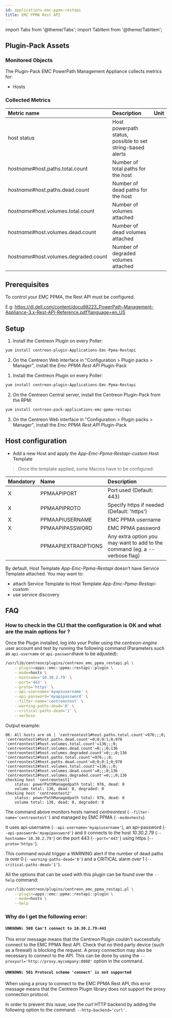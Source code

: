 ```yaml
---
id: applications-emc-ppma-restapi
title: EMC PPMA Rest API
---
```

import Tabs from '@theme/Tabs';
import TabItem from '@theme/TabItem';


## Plugin-Pack Assets

### Monitored Objects

The Plugin-Pack EMC PowerPath Management Appliance collects metrics for:
* Hosts

### Collected Metrics

<Tabs groupId="sync">
<TabItem value="Hosts" label="Hosts">

| Metric name                            | Description                                                  | Unit |
| :------------------------------------- | :----------------------------------------------------------- | :--- |
| host status                            | Host powerpath status, possible to set string-based alerts   |      |
| *hostname*#host.paths.total.count      | Number of total paths for the host                           |      |
| *hostname*#host.paths.dead.count       | Number of dead paths for the host                            |      |
| *hostname*#host.volumes.total.count    | Number of volumes attached                                   |      |
| *hostname*#host.volumes.dead.count     | Number of dead volumes attached                              |      |
| *hostname*#host.volumes.degraded.count | Number of degraded volumes attached                          |      |

</TabItem>
</Tabs>

## Prerequisites

To control your EMC PPMA, the Rest API must be configured.

E.g: https://dl.dell.com/content/docu98223_PowerPath-Management-Appliance-3.x-Rest-API-Reference.pdf?language=en_US

## Setup

<Tabs groupId="sync">
<TabItem value="Online IMP Licence & IT100 Editions" label="Online IMP Licence & IT100 Editions">

1. Install the Centreon Plugin on every Poller:

```bash
yum install centreon-plugin-Applications-Emc-Ppma-Restapi
```

2. On the Centreon Web interface in "Configuration > Plugin packs > Manager", install the *Emc PPMA Rest API* Plugin-Pack

</TabItem>
<TabItem value="Offline IMP License" label="Offline IMP License">

1. Install the Centreon Plugin on every Poller:

```bash
yum install centreon-plugin-Applications-Emc-Ppma-Restapi
```

2. On the Centreon Central server, install the Centreon Plugin-Pack from the RPM:

```bash
yum install centreon-pack-applications-emc-ppma-restapi
```

3. On the Centreon Web interface in "Configuration > Plugin packs > Manager", install the *Emc PPMA Rest API* Plugin-Pack

</TabItem>
</Tabs>

## Host configuration 

* Add a new Host and apply the *App-Emc-Ppma-Restapi-custom* Host Template

> Once the template applied, some Macros have to be configured:

| Mandatory | Name                | Description                                                                |
| :-------- | :------------------ | :------------------------------------------------------------------------- |
| X         | PPMAAPIPORT         | Port used (Default: 443)                                                   |
| X         | PPMAAPIPROTO        | Specify https if needed (Default: 'https')                                 |
| X         | PPMAAPIUSERNAME     | EMC PPMA username                                                          |
| X         | PPMAAPIPASSWORD     | EMC PPMA password                                                          |
|           | PPMAAPIEXTRAOPTIONS | Any extra option you may want to add to the command (eg. a --verbose flag) |

By default, Host Template *App-Emc-Ppma-Restapi* doesn't have Service Template attached. You may want to:
 * attach Service Template to Host Template *App-Emc-Ppma-Restapi-custom*
 * use service discovery

## FAQ

### How to check in the CLI that the configuration is OK and what are the main options for ?

Once the Plugin installed, log into your Poller using the *centreon-engine* user account and test by running the following command
(Parameters such as ```api-username``` or ```api-password```have to be adjusted):

```bash
/usr/lib/centreon/plugins/centreon_emc_ppma_restapi.pl \
    --plugin=apps::emc::ppma::restapi::plugin \
    --mode=hosts \
    --hostname='10.30.2.79' \
    --port='443' \
    --proto='https' \
    --api-username='myapiusername' \
    --api-password='myapipassword' \
    --filter-name='centreontest' \
    --warning-paths-dead='0' \
    --critical-paths-dead='1' \
    --verbose
```

Output example:
```
OK: All hosts are ok | 'centreontest1#host.paths.total.count'=976;;;0; 'centreontest1#host.paths.dead.count'=0;0;0:1;0;976 'centreontest1#host.volumes.total.count'=136;;;0; 'centreontest1#host.volumes.dead.count'=0;;;0;136 'centreontest1#host.volumes.degraded.count'=0;;;0;136 'centreontest2#host.paths.total.count'=976;;;0; 'centreontest2#host.paths.dead.count'=0;0;0:1;0;976 'centreontest2#host.volumes.total.count'=136;;;0; 'centreontest2#host.volumes.dead.count'=0;;;0;136 'centreontest2#host.volumes.degraded.count'=0;;;0;136
checking host 'centreontest1'
    status: powerPathManagedpath total: 976, dead: 0
    volume total: 136, dead: 0, degraded: 0
checking host 'centreontest2'
    status: powerPathManagedpath total: 976, dead: 0
    volume total: 136, dead: 0, degraded: 0
```

The command above monitors hosts named *centreontest* (```--filter-name='centreontest'```) and managed by EMC PPMA  (```--mode=hosts```).

It uses api-username (```--api-username='myapiusername'```), an api-password (```--api-password='myapipassword'```)
and it connects to the host _10.30.2.79_ (```--hostname='10.30.2.79'```)
on the port 443 (```--port='443'```) using https (```--proto='https'```).

This command would trigger a WARNING alert if the number of dead paths is over 0 (```--warning-paths-dead='0'```) and a CRITICAL alarm over 1 (```--critical-paths-dead='1'```).

All the options that can be used with this plugin can be found over the ```--help``` command:

```bash
/usr/lib/centreon/plugins/centreon_emc_ppma_restapi.pl \
    --plugin=apps::emc::ppma::restapi::plugin \
    --mode=hosts \
    --help
```

### Why do I get the following error: 

#### ```UNKNOWN: 500 Can't connect to 10.30.2.79:443```

This error message means that the Centreon Plugin couldn't successfully connect to the EMC PPMA Rest API.
Check that no third party device (such as a firewall) is blocking the request.
A proxy connection may also be necessary to connect to the API. This can be done by using the ```--proxyurl='http://proxy.mycompany:8080'``` option in the command.

#### ```UNKNOWN: 501 Protocol scheme 'connect' is not supported```

When using a proxy to connect to the EMC PPMA Rest API, this error message means that the Centreon Plugin library does not support
the proxy connection protocol.

In order to prevent this issue, use the *curl* HTTP backend by adding the following option to the command: ```--http-backend='curl'```.
